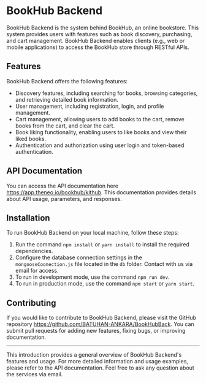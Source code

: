 # BookHub Backend

BookHub Backend is the system behind BookHub, an online bookstore. This system provides users with features such as book discovery, purchasing, and cart management. BookHub Backend enables clients (e.g., web or mobile applications) to access the BookHub store through RESTful APIs.

## Features

BookHub Backend offers the following features:

- Discovery features, including searching for books, browsing categories, and retrieving detailed book information.
- User management, including registration, login, and profile management.
- Cart management, allowing users to add books to the cart, remove books from the cart, and clear the cart.
- Book liking functionality, enabling users to like books and view their liked books.
- Authentication and authorization using user login and token-based authentication.

## API Documentation

You can access the API documentation here https://app.theneo.io/bookhub/kithub. This documentation provides details about API usage, parameters, and responses.

## Installation

To run BookHub Backend on your local machine, follow these steps:

1. Run the command `npm install` or `yarn install` to install the required dependencies.
2. Configure the database connection settings in the `mongooseCoonection.js` file located in the `db` folder. Contact with us via email for access.
3. To run in development mode, use the command `npm run dev`.
4. To run in production mode, use the command `npm start` or `yarn start`.

## Contributing

If you would like to contribute to BookHub Backend, please visit the GitHub repository https://github.com/BATUHAN-ANKARA/BookHubBack. You can submit pull requests for adding new features, fixing bugs, or improving documentation.

---

This introduction provides a general overview of BookHub Backend's features and usage. For more detailed information and usage examples, please refer to the API documentation. Feel free to ask any question about the services via email.

